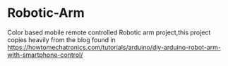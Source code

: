 # Robotic-Arm
Color based mobile remote controlled Robotic arm project,this project copies heavily from the blog found in https://howtomechatronics.com/tutorials/arduino/diy-arduino-robot-arm-with-smartphone-control/
